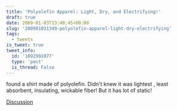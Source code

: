 ```yaml
---
title: 'Polyolefin Apparel: Light, Dry, and Electrifying!'
draft: true
date: 2009-01-03T13:49:45+00:00
slug: '200901031349-polyolefin-apparel-light-dry-electrifying'
tags:
  - tweets
is_tweet: true
tweet_info:
  id: '1092991077'
  type: 'post'
  is_thread: False
---
```




found a shirt made of polyolefin. Didn't knew it was lightest , least absorbent, insulating, wickable fiber! But it has lot of static!

[Discussion](https://x.com/sytelus/status/1092991077)

